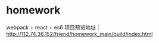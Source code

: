# homework
webpack + react + es6
项目预览地址：
http://112.74.36.152/friend/homework_main/build/index.html
